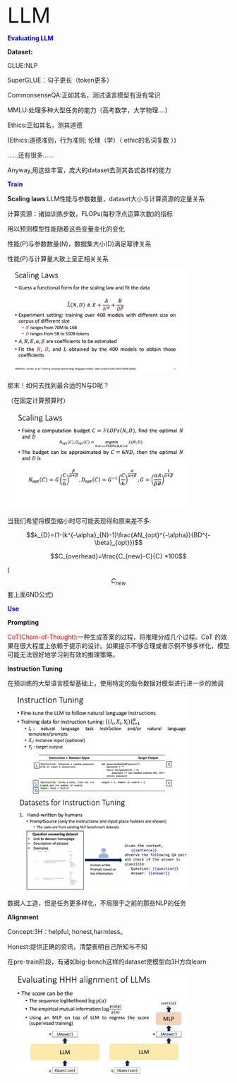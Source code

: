 <font size=8>LLM</font>





<font color=blue>**Evaluating LLM**</font>

**Dataset:**

GLUE:NLP

SuperGLUE：句子更长（token更多）

CommonsenseQA:正如其名，测试语言模型有没有常识

MMLU:处理多种大型任务的能力（高考数学，大学物理....)

Ethics:正如其名，测其道德

(Ethics:道德准则，行为准则; 伦理（学）（ ethic的名词复数 ）)



......还有很多......

Anyway,用这些丰富，庞大的dataset去测其各式各样的能力



<font color=blue>**Train**</font>



**Scaling laws**:LLM性能与参数数量，dataset大小与计算资源的定量关系

计算资源：诸如训练步数，FLOPs(每秒浮点运算次数)的指标



用以预测模型性能随着这些变量变化的变化



性能(P)与参数数量(N)，数据集大小(D)满足幂律关系

性能(P)与计算量大致上呈正相关关系

<img src="../深度学习笔记（理论）/imgCollect/LLM(1).png" alt="LLM(1)" style="zoom:40%;" />

那末！如何去找到最合适的N与D呢？

（在固定计算预算时）

<img src="../深度学习笔记（理论）/imgCollect/LLM(2).png" alt="LLM(2)" style="zoom:40%;" />

当我们希望将模型缩小时尽可能表现得和原来差不多:

$$k_{D}=(1-(k^{-\alpha}_{N}-1)\frac{AN_{opt}^{-\alpha}}{BD^{-\beta}_{opt}})$$



$$C_{overhead}=\frac{C_{new}-C}{C} *100$$

($$C_{new}$$​ 套上面6ND公式)





<font color=blue>**Use**</font>



**Prompting**

<font color=red>CoT(Chain-of-Thought)</font>:一种生成答案的过程，将推理分成几个过程。CoT 的效果在很大程度上依赖于提示的设计。如果提示不够合理或者示例不够多样化，模型可能无法很好地学习到有效的推理策略。



**Instruction Tuning**



在预训练的大型语言模型基础上，使用特定的指令数据对模型进行进一步的微调

<img src="../深度学习笔记（理论）/imgCollect/LLM(3).png" alt="LLM(3)" style="zoom:40%;" />

<img src="../深度学习笔记（理论）/imgCollect/LLM(4).png" alt="LLM(4)" style="zoom:40%;" />



数据人工造，但是任务更多样化，不局限于之前的那些NLP的任务



**Alignment**

Concept:3H：helpful, honest,harmless。

Honest:提供正确的资讯，清楚表明自己所知与不知



在pre-train阶段，有诸如big-bench这样的dataset使模型向3H方向learn

<img src="../深度学习笔记（理论）/imgCollect/LLM(5).png" alt="LLM(5)" style="zoom:40%;" />

